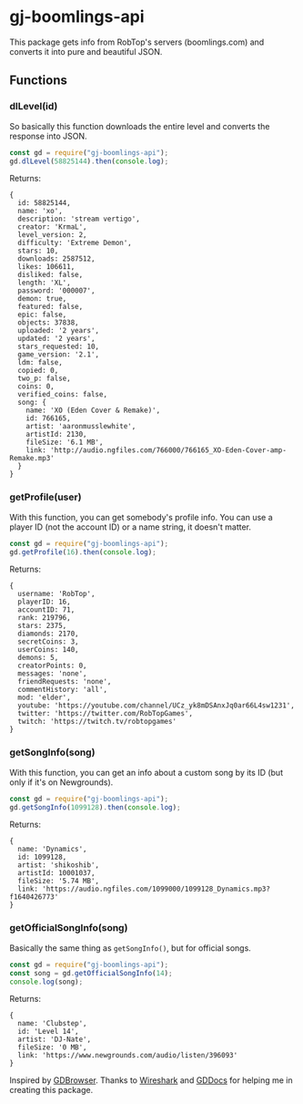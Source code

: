 # gj-boomlings-api

This package gets info from RobTop's servers (boomlings.com) and converts it into pure and beautiful JSON.

## Functions

### dlLevel(id)

So basically this function downloads the entire level and converts the response into JSON.

```js
const gd = require("gj-boomlings-api");
gd.dlLevel(58825144).then(console.log);
```

Returns:

```
{
  id: 58825144,
  name: 'xo',
  description: 'stream vertigo',
  creator: 'KrmaL',
  level_version: 2,
  difficulty: 'Extreme Demon',
  stars: 10,
  downloads: 2587512,
  likes: 106611,
  disliked: false,
  length: 'XL',
  password: '000007',
  demon: true,
  featured: false,
  epic: false,
  objects: 37838,
  uploaded: '2 years',
  updated: '2 years',
  stars_requested: 10,
  game_version: '2.1',
  ldm: false,
  copied: 0,
  two_p: false,
  coins: 0,
  verified_coins: false,
  song: {
    name: 'XO (Eden Cover & Remake)',
    id: 766165,
    artist: 'aaronmusslewhite',
    artistId: 2130,
    fileSize: '6.1 MB',
    link: 'http://audio.ngfiles.com/766000/766165_XO-Eden-Cover-amp-Remake.mp3'
  }
}
```

### getProfile(user)

With this function, you can get somebody's profile info. You can use a player ID (not the account ID) or a name string, it doesn't matter.

```js
const gd = require("gj-boomlings-api");
gd.getProfile(16).then(console.log);
```

Returns:

```
{
  username: 'RobTop',
  playerID: 16,
  accountID: 71,
  rank: 219796,
  stars: 2375,
  diamonds: 2170,
  secretCoins: 3,
  userCoins: 140,
  demons: 5,
  creatorPoints: 0,
  messages: 'none',
  friendRequests: 'none',
  commentHistory: 'all',
  mod: 'elder',
  youtube: 'https://youtube.com/channel/UCz_yk8mDSAnxJq0ar66L4sw1231',
  twitter: 'https://twitter.com/RobTopGames',
  twitch: 'https://twitch.tv/robtopgames'
}
```

### getSongInfo(song)

With this function, you can get an info about a custom song by its ID (but only if it's on Newgrounds).

```js
const gd = require("gj-boomlings-api");
gd.getSongInfo(1099128).then(console.log);
```

Returns:

```
{
  name: 'Dynamics',
  id: 1099128,
  artist: 'shikoshib',
  artistId: 10001037,
  fileSize: '5.74 MB',
  link: 'https://audio.ngfiles.com/1099000/1099128_Dynamics.mp3?f1640426773'
}
```

### getOfficialSongInfo(song)

Basically the same thing as ```getSongInfo()```, but for official songs.

```js
const gd = require("gj-boomlings-api");
const song = gd.getOfficialSongInfo(14);
console.log(song);
```

Returns:

```
{
  name: 'Clubstep',
  id: 'Level 14',
  artist: 'DJ-Nate',
  fileSize: '0 MB',
  link: 'https://www.newgrounds.com/audio/listen/396093'
}
```

Inspired by [GDBrowser](https://github.com/GDColon/GDBrowser/). Thanks to [Wireshark](https://www.wireshark.org/) and [GDDocs](https://github.com/gd-programming/gd.docs/) for helping me in creating this package.